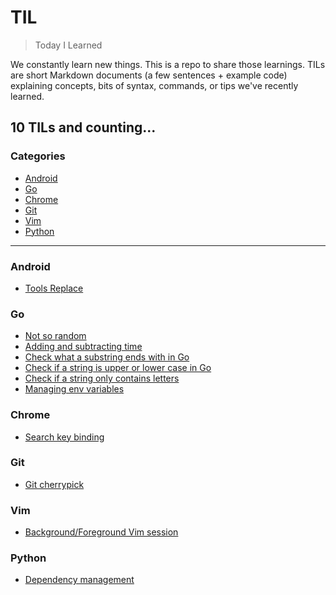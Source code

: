# TIL

> Today I Learned

We constantly learn new things. This is a repo to share those learnings.
TILs are short Markdown documents (a few sentences + example code) explaining
concepts, bits of syntax, commands, or tips we've recently learned.

10 TILs and counting...
---

### Categories

* [Android](#android)
* [Go](#go)
* [Chrome](#chrome)
* [Git](#git)
* [Vim](#vim)
* [Python](#python)

---

### Android

- [Tools Replace](android/tools-replace.md)

### Go

- [Not so random](go/not-so-random.md)
- [Adding and subtracting time](go/adding-subtracting-time.md)
- [Check what a substring ends with in Go](go/check-substring-ends-with.md)
- [Check if a string is upper or lower case in Go](go/check-string-upper-lower-case.md)
- [Check if a string only contains letters](go/check-string-only-contains-letters.md)
- [Managing env variables](go/managing-env-vars.md)

### Chrome

- [Search key binding](chrome/snap-to-search-keyboard.md)

### Git

- [Git cherrypick](git/cherry-picking.md)

### Vim

- [Background/Foreground Vim session](vim/background-vim.md)

### Python

- [Dependency management](python/managing-dependencies.md)
